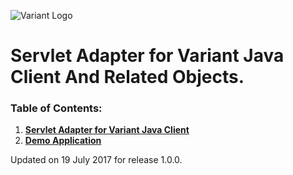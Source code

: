 ![Variant Logo](https://github.com/getvariant/variant/blob/release/0.7.1/DOC/logo/VariantLogoSquare-100.png)

# Servlet Adapter for Variant Java Client And Related Objects.

### Table of Contents:
1. [__Servlet Adapter for Variant Java Client__](servlet-adapter/readme.md)
1. [__Demo Application__](servlet-adapter-demo/readme.md)

Updated on 19 July 2017 for release 1.0.0.
